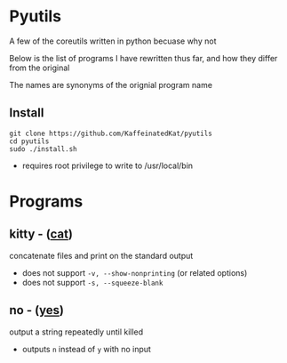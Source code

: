 # Pyutils
A few of the coreutils written in python becuase why not

Below is the list of programs I have rewritten thus far, and how they differ from the original

The names are synonyms of the orignial program name

## Install

```
git clone https://github.com/KaffeinatedKat/pyutils
cd pyutils
sudo ./install.sh
```

* requires root privilege to write to /usr/local/bin

# Programs

## kitty - ([cat](https://github.com/coreutils/coreutils/blob/master/src/cat.c))
concatenate files and print on the standard output

* does not support `-v, --show-nonprinting` (or related options)
* does not support `-s, --squeeze-blank` 

## no - ([yes](https://github.com/coreutils/coreutils/blob/master/src/yes.c))
output a string repeatedly until killed

* outputs `n` instead of `y` with no input
